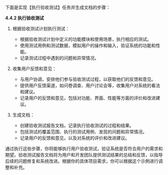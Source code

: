 下面是实现【执行验收测试】任务并生成文档的步骤：

**4.4.2 执行验收测试**

1. 根据验收测试计划执行测试：

   - 根据验收测试计划中定义的功能模块和使用场景，执行相应的测试。
   - 使用测试用例和测试数据，模拟用户的操作和输入，验证系统的功能和性能。
   - 记录测试过程中遇到的问题和异常情况。

2. 收集用户反馈和意见：

   - 与用户协调，安排他们参与验收测试过程，以获取他们的反馈和意见。
   - 提供用户反馈渠道，如问卷调查、用户讨论会等，收集用户对系统的看法和建议。
   - 记录用户的反馈和意见，包括对功能、界面、性能等方面的评价和改进建议。

3. 生成文档：

   - 创建验收测试报告文档，记录执行验收测试的过程和结果。
   - 包括测试的覆盖范围、执行的测试用例、发现的问题和异常情况。
   - 记录用户的反馈和意见，以及对系统的评价和改进建议。

通过执行这些步骤，你将能够执行用户验收测试，验证系统是否符合用户的需求和期望。验收测试报告文档将为用户和开发团队提供测试结果的总结和反馈，以指导后续的问题修复和系统改进。根据你的具体项目需求，你可以根据这个示例进行调整和补充。
